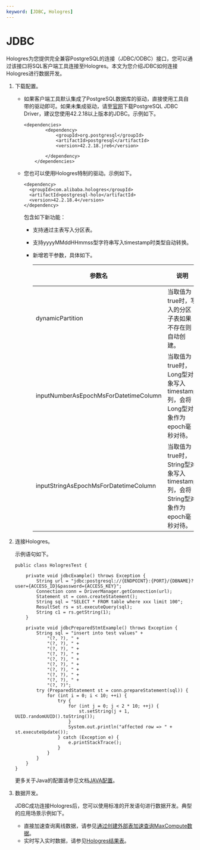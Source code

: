 ```yaml
---
keyword: [JDBC, Hologres]
---
```


# JDBC

Hologres为您提供完全兼容PostgreSQL的连接（JDBC/ODBC）接口，您可以通过该接口将SQL客户端工具连接至Hologres。本文为您介绍JDBC如何连接Hologres进行数据开发。

1.  下载配置。

    -   如果客户端工具默认集成了PostgreSQL数据库的驱动，直接使用工具自带的驱动即可。如果未集成驱动，请至[官网](https://mvnrepository.com/artifact/org.postgresql/postgresql)下载PostgreSQL JDBC Driver，建议您使用42.2.18以上版本的JDBC。示例如下。

        ```
        <dependencies>
                <dependency>
                    <groupId>org.postgresql</groupId>
                    <artifactId>postgresql</artifactId>
                    <version>42.2.18.jre6</version> 
                                                     
                </dependency>
            </dependencies>
        ```

    -   您也可以使用Hologres特制的驱动。示例如下。

        ```
        <dependency>
          <groupId>com.alibaba.hologres</groupId>
          <artifactId>postgresql-holo</artifactId>
          <version>42.2.18.4</version>
        </dependency>
        ```

        包含如下新功能：

        -   支持通过主表写入分区表。
        -   支持yyyyMMddHHmmss型字符串写入timestamp时类型自动转换。
        -   新增若干参数，具体如下。

            |参数名|说明|默认值|
            |---|--|---|
            |dynamicPartition|当取值为true时，写入的分区子表如果不存在则自动创建。|false|
            |inputNumberAsEpochMsForDatetimeColumn|当取值为true时，Long型对象写入timestamp列，会将Long型对象作为epoch毫秒对待。|false|
            |inputStringAsEpochMsForDatetimeColumn|当取值为true时，String型对象写入 timestamp列，会将String型对象作为epoch毫秒对待。|false|

2.  连接Hologres。

    示例语句如下。

    ```
    public class HologresTest {
    
        private void jdbcExample() throws Exception {
            String url = "jdbc:postgresql://{ENDPOINT}:{PORT}/{DBNAME}?user={ACCESS_ID}&password={ACCESS_KEY}";
            Connection conn = DriverManager.getConnection(url);
            Statement st = conn.createStatement();
            String sql = "SELECT * FROM table where xxx limit 100";
            ResultSet rs = st.executeQuery(sql);
            String c1 = rs.getString(1);
        }
        
        private void jdbcPreparedStmtExample() throws Exception {
            String sql = "insert into test values" +
                "(?, ?), " +
                "(?, ?), " +
                "(?, ?), " +
                "(?, ?), " +
                "(?, ?), " +
                "(?, ?), " +
                "(?, ?), " +
                "(?, ?), " +
                "(?, ?), " +
                "(?, ?)";
            try (PreparedStatement st = conn.prepareStatement(sql)) {
                for (int i = 0; i < 10; ++i) {
                    try {
                        for (int j = 0; j < 2 * 10; ++j) {
                            st.setString(j + 1, UUID.randomUUID().toString());
                        }
                        System.out.println("affected row => " + st.executeUpdate());
                    } catch (Exception e) {
                        e.printStackTrace();
                    }
                }
            }
        }
    }
    ```

    更多关于Java的配置请参见文档[JAVA配置](https://javaconceptoftheday.com/difference-between-executequery-executeupdate-execute-in-jdbc/)。

3.  数据开发。

    JDBC成功连接Hologres后，您可以使用标准的开发语句进行数据开发。典型的应用场景示例如下。

    -   直接加速查询离线数据，请参见[通过创建外部表加速查询MaxCompute数据](/cn.zh-CN/数据接入/离线同步/MaxCompute/通过创建外部表加速查询MaxCompute数据.md)。
    -   实时写入实时数据，请参见[Hologres结果表](/cn.zh-CN/数据接入/实时写入/Flink/Blink独享/Hologres结果表.md)。


